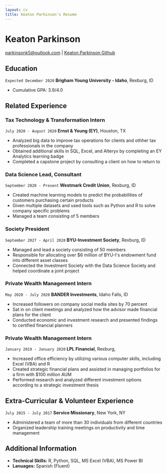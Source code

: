 ```yaml
---
layout: cv
title: Keaton Parkinson's Resume
---
```


# Keaton Parkinson

<div id="webaddress">
<a href="parkinsonk5@outlook.com">parkinsonk5@outlook.com</a>
| <a href="https://github.com/parkinsonk">Keaton Parkinson Github</a>
</div>

<!-- https://www.monique.tech/the-art-of-markdown -->

## Education

`Expected December 2020`
**Brigham Young University - Idaho**, Rexburg, ID

- Cumulative GPA: 3.9/4.0

## Related Experience

### Tax Technology & Transformation Intern

`July 2020 - August 2020`
**Ernst & Young (EY)**, Houston, TX

- Analyzed big data to improve tax operations for clients and othher tax professionals in the company
- Obtained additional skills in SQL, Excel, and Alteryx by completing an EY Analytics learning badge
- Completed a capstone project by consulting a client on how to return to

### Data Science Lead, Consultant

`September 2020 - Present`
**Westmark Credit Union**, Rexburg, ID

- Created machine learning models to predict the probabilities of customers purchasing certain products
- Given multiple datasets and used tools such as Python and R to solve company specific problems
- Managed a team consisting of 5 members

### Society President

`September 2027 - April 2028`
**BYU-Investment Society**, Rexburg, ID

- Managed and lead a society consisting of 50 members
- Responsible for allocating over $6 million of BYU-I's endowment fund into different asset classes
- Connected the Investment Society with the Data Science Society and helped coordinate a joint project

### Private Wealth Management Intern

`May 2020 - July 2020`
**BANDER Investments**, Idaho Falls, ID

- Increased followers on company social media sites by 70 percent
- Sat in on client meetings and analyzed how the advisor made financial plans for the client
- Conducted economic and investment research and presented findings to certified financial planners

### Private Wealth Management Intern

`January 2019 - January 2020`
**LPL Financial**, Rexburg,

- Increased office efficiency by utilizing various computer skills, including Excel (VBA) and R
- Created strategic financial plans and assisted in managing portfolios for a firm with $100 million AUM
- Performed research and analyzed different investment options according to a strategic investment thesis

## Extra-Curricular & Volunteer Experience

`July 2015 - July 2017`
**Service Missionary**, New York, NY

- Administered a team of more than 30 individuals from different countries
- Organized leadership training meetings on productivity and time management

## Additional Information

- **Technical Skills:** R, Python, SQL, MS Excel (VBA), MS Power BI
- **Lanuages:** Spanish (Fluent)

<!-- ### Footer

Last updated: May 2013 -->
